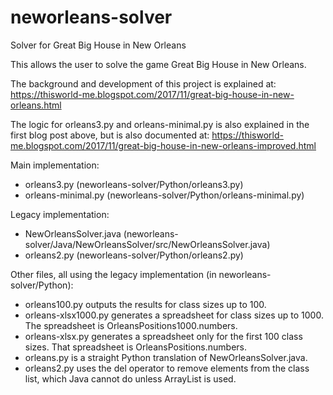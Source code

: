 # neworleans-solver
Solver for Great Big House in New Orleans

This allows the user to solve the game Great Big House in New Orleans.

The background and development of this project is explained at:
https://thisworld-me.blogspot.com/2017/11/great-big-house-in-new-orleans.html

The logic for orleans3.py and orleans-minimal.py is also explained in the first blog post above, but is also documented at:
https://thisworld-me.blogspot.com/2017/11/great-big-house-in-new-orleans-improved.html

Main implementation:
* orleans3.py (neworleans-solver/Python/orleans3.py)
* orleans-minimal.py (neworleans-solver/Python/orleans-minimal.py)

Legacy implementation:
* NewOrleansSolver.java (neworleans-solver/Java/NewOrleansSolver/src/NewOrleansSolver.java)
* orleans2.py (neworleans-solver/Python/orleans2.py)

Other files, all using the legacy implementation (in neworleans-solver/Python):
* orleans100.py outputs the results for class sizes up to 100.
* orleans-xlsx1000.py generates a spreadsheet for class sizes up to 1000. The spreadsheet is OrleansPositions1000.numbers.
* orleans-xlsx.py generates a spreadsheet only for the first 100 class sizes. That spreadsheet is OrleansPositions.numbers.
* orleans.py is a straight Python translation of NewOrleansSolver.java.
* orleans2.py uses the del operator to remove elements from the class list, which Java cannot do unless ArrayList is used.
